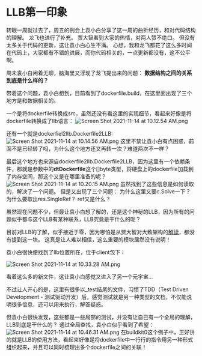 # LLB第一印象

转眼一周就过去了，周五的例会上袁小白分享了这一周的曲折经历，和对代码结构的理解。
龙飞也进行了补充。
贾大智看到大家的热情，对两人赞不绝口。
但没有太多关于代码的更新，这让袁小白心生不满。
心想，我和龙飞都花了这么多时间在代码上，大家都有不错的进展，而你代码相关的，一点更新都没有，这不公平啊。

周未袁小白闲着无聊，脑海里又浮现了龙飞提出来的问题：
**数据结构之间的关系到底是什么样的？**

带着这个问题，袁小白想到，目前看到了dockerfile.build，在这里面出现了三个地方是和数据相关的。

一个是将dockerfile转换成src，虽然还没有看这里的实现细节，看起来好像是将dockerfile转换成了llb语言：
![Screen Shot 2021-11-14 at 10.12.54 AM.png](https://p3-juejin.byteimg.com/tos-cn-i-k3u1fbpfcp/fadd98ee831d44209a9e462093e3ad0b~tplv-k3u1fbpfcp-watermark.image?)

还有一个就是dockerfiel2llb.Dockerfile2LLB:
![Screen Shot 2021-11-14 at 10.14.56 AM.png](https://p3-juejin.byteimg.com/tos-cn-i-k3u1fbpfcp/dbddf815f4ac48b7b1479ac68b02ef20~tplv-k3u1fbpfcp-watermark.image?)
这里不禁让袁小白有点困惑，前面不是已经转了吗，为什么这个地方还又再转一次？难道两次不一样？

最后这个地方也来源自dockerfile2llb.Dockerfile2LLB，因为这里有一个依赖条件，那就是参数中的**dtDockerfile**这个[]byte类型，将硬盘上的dockerfile加载到了内存空间，那这个又是在哪里准备的呢？
![Screen Shot 2021-11-14 at 10.20.15 AM.png](https://p6-juejin.byteimg.com/tos-cn-i-k3u1fbpfcp/17ca17e857fd4697a019f053e0f19f1f~tplv-k3u1fbpfcp-watermark.image?)
虽然找到了这些信息是如何读取的，解决了一个问题。
但是又出现了三个问题：
为什么这里又要c.Solve一下？
为什么要取出res.SingleRef？
ref又是什么？

虽然现在问题不少，但最让袁小白想了解的，还是这个神秘的LLB，因为所有的问题似乎都与这个LLB有某种联系，LLB究竟是干什么的呢？

目前对LLB的了解，似乎接近于零，因为哪怕是从贾大智对大致架构的[解读](https://juejin.cn/post/7028192294016647182)，都没有提到这一块。
这真是让人难以相信，这么重要的模块居然没有说明！

袁小白很快便找到了llb位置所在，位于client包下：

![Screen Shot 2021-11-14 at 10.33.28 AM.png](https://p1-juejin.byteimg.com/tos-cn-i-k3u1fbpfcp/527c2d04467b4bec9add8bbe72ea9c01~tplv-k3u1fbpfcp-watermark.image?)

看着这么多的新文件，这让袁小白感觉又进入了另一个元宇宙...

不过让人开心的是，这里有很多以_test结尾的文件，习惯了TDD（Test Driven Development - 测试驱动开发）后，感觉测试就是另一种类型的文档，不仅能说明很多信息，还可以用来执行，解答疑惑。

但袁小白很快发现，这些都是一些局部的测试，并没有让自己有一个全局的理解，LLB到底是干什么的？
通过全局查找，袁小白似乎看到了希望：
![Screen Shot 2021-11-14 at 10.46.31 AM.png](https://p3-juejin.byteimg.com/tos-cn-i-k3u1fbpfcp/76d77c4aac1b495eafe5d9f4ffabbff5~tplv-k3u1fbpfcp-watermark.image?)
在buildkit0这个例子中，正好讲的就是LLB的使用方法，看起来好像是将dockerfile中一行行的指令用另一种形式组织起来，并且可以同时梳理出多个dockerfile之间的关联！

